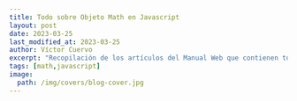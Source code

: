 ```yaml
---
title: Todo sobre Objeto Math en Javascript
layout: post
date: 2023-03-25
last_modified_at: 2023-03-25
author: Víctor Cuervo
excerpt: "Recopilación de los artículos del Manual Web que contienen todo sobre objeto Math en Javascript de forma detallada y con ejemplos."
tags: [math,javascript]
image:
  path: /img/covers/blog-cover.jpg
---
```

